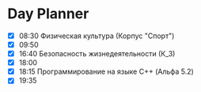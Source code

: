 # Day Planner
- [x] 08:30 Физическая культура (Корпус "Спорт")
- [x] 09:50 
- [x] 16:40 Безопасность жизнедеятельности (К_3)
- [x] 18:00 
- [x] 18:15 Программирование на языке C++ (Альфа 5.2)
- [x] 19:35 
